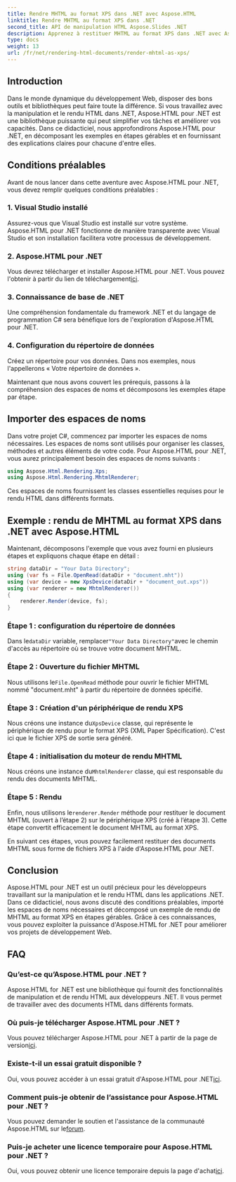 ```yaml
---
title: Rendre MHTML au format XPS dans .NET avec Aspose.HTML
linktitle: Rendre MHTML au format XPS dans .NET
second_title: API de manipulation HTML Aspose.Slides .NET
description: Apprenez à restituer MHTML au format XPS dans .NET avec Aspose.HTML. Améliorez vos compétences en manipulation HTML et boostez vos projets de développement web !
type: docs
weight: 13
url: /fr/net/rendering-html-documents/render-mhtml-as-xps/
---
```

## Introduction

Dans le monde dynamique du développement Web, disposer des bons outils et bibliothèques peut faire toute la différence. Si vous travaillez avec la manipulation et le rendu HTML dans .NET, Aspose.HTML pour .NET est une bibliothèque puissante qui peut simplifier vos tâches et améliorer vos capacités. Dans ce didacticiel, nous approfondirons Aspose.HTML pour .NET, en décomposant les exemples en étapes gérables et en fournissant des explications claires pour chacune d'entre elles.

## Conditions préalables

Avant de nous lancer dans cette aventure avec Aspose.HTML pour .NET, vous devez remplir quelques conditions préalables :

### 1. Visual Studio installé

Assurez-vous que Visual Studio est installé sur votre système. Aspose.HTML pour .NET fonctionne de manière transparente avec Visual Studio et son installation facilitera votre processus de développement.

### 2. Aspose.HTML pour .NET

 Vous devrez télécharger et installer Aspose.HTML pour .NET. Vous pouvez l'obtenir à partir du lien de téléchargement[ici](https://releases.aspose.com/html/net/).

### 3. Connaissance de base de .NET

Une compréhension fondamentale du framework .NET et du langage de programmation C# sera bénéfique lors de l'exploration d'Aspose.HTML pour .NET.

### 4. Configuration du répertoire de données

Créez un répertoire pour vos données. Dans nos exemples, nous l'appellerons « Votre répertoire de données ».

Maintenant que nous avons couvert les prérequis, passons à la compréhension des espaces de noms et décomposons les exemples étape par étape.

## Importer des espaces de noms

Dans votre projet C#, commencez par importer les espaces de noms nécessaires. Les espaces de noms sont utilisés pour organiser les classes, méthodes et autres éléments de votre code. Pour Aspose.HTML pour .NET, vous aurez principalement besoin des espaces de noms suivants :

```csharp
using Aspose.Html.Rendering.Xps;
using Aspose.Html.Rendering.MhtmlRenderer;
```

Ces espaces de noms fournissent les classes essentielles requises pour le rendu HTML dans différents formats.

## Exemple : rendu de MHTML au format XPS dans .NET avec Aspose.HTML

Maintenant, décomposons l'exemple que vous avez fourni en plusieurs étapes et expliquons chaque étape en détail :

```csharp
string dataDir = "Your Data Directory";
using (var fs = File.OpenRead(dataDir + "document.mht"))
using (var device = new XpsDevice(dataDir + "document_out.xps"))
using (var renderer = new MhtmlRenderer())
{
    renderer.Render(device, fs);
}
```

### Étape 1 : configuration du répertoire de données

 Dans le`dataDir` variable, remplacer`"Your Data Directory"`avec le chemin d'accès au répertoire où se trouve votre document MHTML.

### Étape 2 : Ouverture du fichier MHTML

 Nous utilisons le`File.OpenRead` méthode pour ouvrir le fichier MHTML nommé "document.mht" à partir du répertoire de données spécifié.

### Étape 3 : Création d'un périphérique de rendu XPS

 Nous créons une instance du`XpsDevice` classe, qui représente le périphérique de rendu pour le format XPS (XML Paper Spécification). C'est ici que le fichier XPS de sortie sera généré.

### Étape 4 : initialisation du moteur de rendu MHTML

 Nous créons une instance du`MhtmlRenderer` classe, qui est responsable du rendu des documents MHTML.

### Étape 5 : Rendu

 Enfin, nous utilisons le`renderer.Render` méthode pour restituer le document MHTML (ouvert à l’étape 2) sur le périphérique XPS (créé à l’étape 3). Cette étape convertit efficacement le document MHTML au format XPS.

En suivant ces étapes, vous pouvez facilement restituer des documents MHTML sous forme de fichiers XPS à l'aide d'Aspose.HTML pour .NET.

## Conclusion

Aspose.HTML pour .NET est un outil précieux pour les développeurs travaillant sur la manipulation et le rendu HTML dans les applications .NET. Dans ce didacticiel, nous avons discuté des conditions préalables, importé les espaces de noms nécessaires et décomposé un exemple de rendu de MHTML au format XPS en étapes gérables. Grâce à ces connaissances, vous pouvez exploiter la puissance d'Aspose.HTML for .NET pour améliorer vos projets de développement Web.

## FAQ

### Qu’est-ce qu’Aspose.HTML pour .NET ?
Aspose.HTML for .NET est une bibliothèque qui fournit des fonctionnalités de manipulation et de rendu HTML aux développeurs .NET. Il vous permet de travailler avec des documents HTML dans différents formats.

### Où puis-je télécharger Aspose.HTML pour .NET ?
 Vous pouvez télécharger Aspose.HTML pour .NET à partir de la page de version[ici](https://releases.aspose.com/html/net/).

### Existe-t-il un essai gratuit disponible ?
 Oui, vous pouvez accéder à un essai gratuit d'Aspose.HTML pour .NET[ici](https://releases.aspose.com/).

### Comment puis-je obtenir de l’assistance pour Aspose.HTML pour .NET ?
 Vous pouvez demander le soutien et l'assistance de la communauté Aspose.HTML sur le[forum](https://forum.aspose.com/).

### Puis-je acheter une licence temporaire pour Aspose.HTML pour .NET ?
 Oui, vous pouvez obtenir une licence temporaire depuis la page d'achat[ici](https://purchase.aspose.com/temporary-license/).